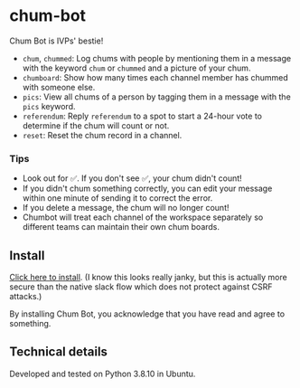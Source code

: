 # chum-bot

Chum Bot is IVPs' bestie!

- `chum`, `chummed`: Log chums with people by mentioning them in a message with the keyword `chum` or `chummed` and a picture of your chum. 
- `chumboard`: Show how many times each channel member has chummed with someone else. 
- `pics`: View all chums of a person by tagging them in a message with the `pics` keyword. 
- `referendum`: Reply `referendum` to a spot to start a 24-hour vote to determine if the chum will count or not. 
- `reset`: Reset the chum record in a channel. 


### Tips
- Look out for :white_check_mark:. If you don't see :white_check_mark:, your chum didn't count!
- If you didn't chum something correctly, you can edit your message within one minute of sending it to correct the error. 
- If you delete a message, the chum will no longer count! 
- Chumbot will treat each channel of the workspace separately so different teams can maintain their own chum boards. 

## Install
[Click here to install](https://spot-bot.onrender.com/spotbot/install/). (I know this looks really janky, but this is actually more secure than the native slack flow which does not protect against CSRF attacks.)

By installing Chum Bot, you acknowledge that you have read and agree to something. 

## Technical details
Developed and tested on Python 3.8.10 in Ubuntu. 
